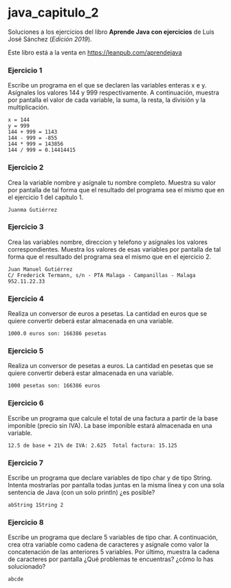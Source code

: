 # java_capitulo_2

Soluciones a los ejercicios del libro **Aprende Java con ejercicios** de Luis José Sánchez (_Edición 2019_).

Este libro está a la venta en https://leanpub.com/aprendejava

### Ejercicio 1

Escribe un programa en el que se declaren las variables enteras x e y. Asígnales los valores 144 y 999 respectivamente. A continuación, muestra por pantalla el valor de cada variable, la suma, la resta, la división y la multiplicación.

```
x = 144
y = 999
144 + 999 = 1143
144 - 999 = -855
144 * 999 = 143856
144 / 999 = 0.14414415
```

### Ejercicio 2

Crea la variable nombre y asígnale tu nombre completo. Muestra su valor por pantalla de tal forma que el resultado del programa sea el mismo que en el ejercicio 1 del capítulo 1.

```
Juanma Gutiérrez
```

### Ejercicio 3

Crea las variables nombre, direccion y telefono y asígnales los valores correspondientes. Muestra los valores de esas variables por pantalla de tal forma que el resultado del programa sea el mismo que en el ejercicio 2.

```
Juan Manuel Gutiérrez
C/ Frederick Termann, s/n - PTA Malaga - Campanillas - Malaga
952.11.22.33
```

### Ejercicio 4

Realiza un conversor de euros a pesetas. La cantidad en euros que se quiere convertir deberá estar almacenada en una variable.

```
1000.0 euros son: 166386 pesetas
```

### Ejercicio 5

Realiza un conversor de pesetas a euros. La cantidad en pesetas que se quiere convertir deberá estar almacenada en una variable.

```
1000 pesetas son: 166386 euros
```

### Ejercicio 6

Escribe un programa que calcule el total de una factura a partir de la base imponible (precio sin IVA). La base imponible estará almacenada en una variable.

```
12.5 de base + 21% de IVA: 2.625  Total factura: 15.125
```

### Ejercicio 7

Escribe un programa que declare variables de tipo char y de tipo String. Intenta mostrarlas por pantalla todas juntas en la misma línea y con una sola sentencia de Java (con un solo println) ¿es posible?

```
abString 1String 2
```

### Ejercicio 8

Escribe un programa que declare 5 variables de tipo char. A continuación, crea otra variable como cadena de caracteres y asígnale como valor la concatenación de las anteriores 5 variables. Por último, muestra la cadena de caracteres por pantalla ¿Qué problemas te encuentras? ¿cómo lo has solucionado?

```
abcde
```
